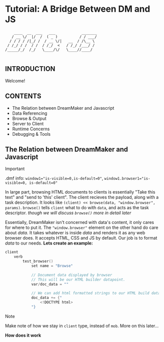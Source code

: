 
# Tutorial: A Bridge Between DM and JS

```
    ____  __  ___   ___            _______
   / __ \/  |/  /  ( _ )          / / ___/
  / / / / /|_/ /  / __ \/|   __  / /\__ \ 
 / /_/ / /  / /  / /_/  <   / /_/ /___/ / 
/_____/_/  /_/   \____/\/   \____//____/  
                                         
```

## INTRODUCTION
Welcome!

## CONTENTS
- The Relation between DreamMaker and Javascript
- Data Referencing
- Browse & Output
- Server to Client
- Runtime Concerns
- Debugging & Tools

## The Relation between DreamMaker and Javascript
> [!IMPORTANT]
> .dmf info:
> `window1="is-visible=0,is-default=0"`, 
> `window1.browser1="is-visible=0, is-default=0"`
> 
In large part, browsing HTML documents to clients is essentially "Take this text" and "send to 'this' client". The client recieves the payload, along with a task description.
It looks like `(client) << browse(data, "window.browser", params)`. `browse()` tells `client` what to do with `data`, and acts as the task descriptor.
_though we will discuss `browse()` more in detail later_

Essentially, DreamMaker isn't concerned with data's content, it only cares for where to put it. The `"window.browser"` element on the other hand do care about _data_. It takes whatever is inside _data_ and renders it as any web browser does. It accepts HTML, CSS and JS by default. Our job is to format _data_ to our needs. 
**Lets create an example:**
```c
client
	verb
		test_browser()
			set name = "Browse"
			
			// Document data displayed by browser
			// This will be our HTML builder datapoint.
			var/doc_data = ""
			
			// We can add html formatted strings to our HTML build data.
			doc_data += {"
				<!DOCTYPE html>
			"}
```
> [!NOTE]
> Make note of how we stay in `client` type, instead of `mob`. More on this later...


**How does it work**

